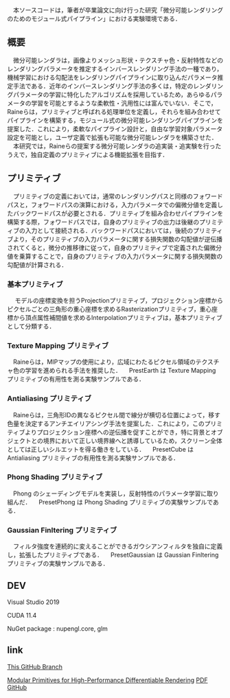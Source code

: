 　本ソースコードは，筆者が卒業論文に向け行った研究「微分可能レンダリングのためのモジュール式パイプライン」における実験環境である．

## 概要

　微分可能レンダラは，画像よりメッシュ形状・テクスチャ色・反射特性などのレンダリングパラメータを推定するインバースレンダリング手法の一種であり，機械学習における勾配法をレンダリングパイプラインに取り込んだパラメータ推定手法である．近年のインバースレンダリング手法の多くは，特定のレンダリングパラメータの学習に特化したアルゴリズムを採用しているため，あらゆるパラメータの学習を可能とするような柔軟性・汎用性には富んでいない．そこで，Raineらは，プリミティブと呼ばれる処理単位を定義し，それらを組み合わせてパイプラインを構築する，モジュール式の微分可能レンダリングパイプラインを提案した．これにより，柔軟なパイプライン設計と，自由な学習対象パラメータ設定を可能とし，ユーザ定義で拡張も可能な微分可能レンダラを構築させた．
　本研究では，Raineらの提案する微分可能レンダラの追実装・追実験を行ったうえで，独自定義のプリミティブによる機能拡張を目指す．
 
## プリミティブ

　プリミティブの定義においては，通常のレンダリングパスと同様のフォワードパスと，フォワードパスの演算における，入力パラメータでの偏微分値を定義したバックワードパスが必要とされる．プリミティブを組み合わせパイプラインを構築する際，フォワードパスでは，自身のプリミティブの出力は後継のプリミティブの入力として接続される．バックワードパスにおいては，後続のプリミティブより，そのプリミティブの入力パラメータに関する損失関数の勾配値が逆伝播されてくると，微分の推移律に従って，自身のプリミティブで定義された偏微分値を乗算することで，自身のプリミティブの入力パラメータに関する損失関数の勾配値が計算される．

### 基本プリミティブ
　
 モデルの座標変換を担うProjectionプリミティブ，プロジェクション座標からピクセルごとの三角形の重心座標を求めるRasterizationプリミティブ，重心座標から頂点属性補間値を求めるInterpolationプリミティブは，基本プリミティブとして分類する．
 
### Texture Mapping プリミティブ

　Raineらは，MIPマップの使用により，広域にわたるピクセル領域のテクスチャ色の学習を進められる手法を推奨した．
　PrestEarth は Texture Mapping プリミティブの有用性を測る実験サンプルである．

### Antialiasing プリミティブ

　Raineらは，三角形IDの異なるピクセル間で線分が横切る位置によって，移す色量を決定するアンチエイリアシング手法を提案した．これにより，このプリミティブよりプロジェクション座標への逆伝播を促すことができ，特に背景とオブジェクトとの境界において正しい境界線へと誘導しているため，スクリーン全体としては正しいシルエットを得る働きをしている．
　PresetCube は Antialiasing プリミティブの有用性を測る実験サンプルである．
 
### Phong Shading プリミティブ

　Phong のシェーディングモデルを実装し，反射特性のパラメータ学習に取り組んだ．
　PresetPhong は Phong Shading プリミティブの実験サンプルである．

### Gaussian Finltering プリミティブ

　フィルタ強度を連続的に変えることができるガウシアンフィルタを独自に定義し，拡張したプリミティブである．
　PresetGaussian は Gaussian Finltering プリミティブの実験サンプルである．
 
## DEV

Visual Studio 2019

CUDA 11.4

NuGet package : nupengl.core, glm

## link
[This GitHub Branch](https://github.com/236088/vcl/tree/recruit)

[Modular Primitives for High-Performance Differentiable Rendering](https://arxiv.org/abs/2011.03277)
[PDF](https://arxiv.org/pdf/2011.03277.pdf)
[GitHub](https://github.com/NVlabs/nvdiffrast)
